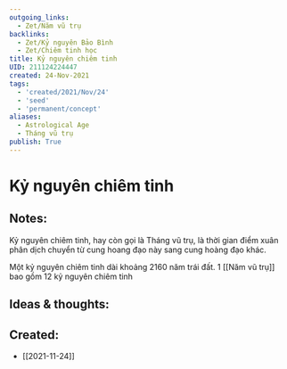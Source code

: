 ```yaml
---
outgoing_links:
  - Zet/Năm vũ trụ
backlinks:
  - Zet/Kỷ nguyên Bảo Bình
  - Zet/Chiêm tinh học
title: Kỷ nguyên chiêm tinh
UID: 211124224447
created: 24-Nov-2021
tags:
  - 'created/2021/Nov/24'
  - 'seed'
  - 'permanent/concept'
aliases:
  - Astrological Age
  - Tháng vũ trụ
publish: True
---
```

# Kỷ nguyên chiêm tinh

## Notes:
Kỷ nguyên chiêm tinh, hay còn gọi là Tháng vũ trụ, là thời gian điểm xuân phân dịch chuyển từ cung hoang đạo này sang cung hoàng đạo khác. 

Một kỷ nguyên chiêm tinh dài khoảng 2160 năm trái đất. 1 [[Năm vũ trụ]] bao gồm 12 kỷ nguyên chiêm tinh

## Ideas & thoughts:





## Created:
- [[2021-11-24]]
